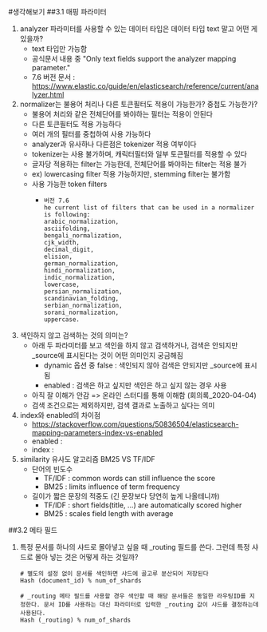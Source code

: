 #생각해보기
##3.1 매핑 파라미터
1. analyzer 파라미터를 사용할 수 있는 데이터 타입은 데이터 타입 text 말고 어떤 게 있을까?
    - text 타입만 가능함
    - 공식문서 내용 중 "Only text fields support the analyzer mapping parameter."
    - 7.6 버전 문서 : https://www.elastic.co/guide/en/elasticsearch/reference/current/analyzer.html
2. normalizer는 불용어 처리나 다른 토큰필터도 적용이 가능한가? 중첩도 가능한가?
    - 불용어 처리와 같은 전체단어를 봐야하는 필터는 적용이 안된다
    - 다른 토큰필터도 적용 가능하다
    - 여러 개의 필터를 중첩하여 사용 가능하다
    - analyzer과 유사하나 다른점은 tokenizer 적용 여부이다
    - tokenizer는 사용 불가하며, 캐릭터필터와 일부 토큰필터를 적용할 수 있다
    - 글자당 적용하는 filter는 가능한데, 전체단어를 봐야하는 filter는 적용 불가
    - ex) lowercasing filter 적용 가능하지만, stemming filter는 불가함
    - 사용 가능한 token filters
        - ```
          버전 7.6
          he current list of filters that can be used in a normalizer is following: 
          arabic_normalization, 
          asciifolding, 
          bengali_normalization, 
          cjk_width, 
          decimal_digit, 
          elision, 
          german_normalization, 
          hindi_normalization, 
          indic_normalization, 
          lowercase, 
          persian_normalization, 
          scandinavian_folding, 
          serbian_normalization, 
          sorani_normalization, 
          uppercase. 
          ```
3. 색인하지 않고 검색하는 것의 의미는?
    - 아래 두 파라미터를 보고 색인을 하지 않고 검색하거나, 검색은 안되지만 _source에 표시된다는 것이 어떤 의미인지 궁금해짐
        - dynamic 옵션 중 false : 색인되지 않아 검색은 안되지만 _source에 표시됨
        - enabled : 검색은 하고 싶지만 색인은 하고 싶지 않는 경우 사용
    - 아직 잘 이해가 안감 => 온라인 스터디를 통해 이해함 (회의록_2020-04-04)
    - 검색 조건으로는 제외하지만, 검색 결과로 노출하고 싶다는 의미
4. index와 enabled의 차이점
    - https://stackoverflow.com/questions/50836504/elasticsearch-mapping-parameters-index-vs-enabled
    - enabled : 
    - index : 
5. similarity 유사도 알고리즘 BM25 VS TF/IDF
    - 단어의 빈도수
        - TF/IDF : common words can still influence the score
        - BM25 : limits influence of term frequency
    - 길이가 짧은 문장의 적중도 (긴 문장보다 당연히 높게 나올테니까)
        - TF/IDF : short fields(title, ...) are automatically scored higher
        - BM25 : scales field length with average

##3.2 메타 필드
1. 특정 문서를 하나의 샤드로 몰아넣고 싶을 때 _routing 필드를 쓴다. 그런데 특정 샤드로 몰아 넣는 것은 어떻게 하는 것일까?
   ```
   # 별도의 설정 없이 문서를 색인하면 샤드에 골고루 분산되어 저장된다
   Hash (document_id) % num_of_shards
   
   # _routing 메타 필드를 사용할 경우 색인할 때 해당 문서들은 동일한 라우팅ID를 지정한다. 문서 ID를 사용하는 대신 파라미터로 입력한 _routing 값이 샤드를 결정하는데 사용된다.
   Hash (_routing) % num_of_shards
   ```